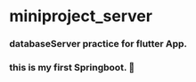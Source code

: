 # miniproject_server

### databaseServer practice for flutter App.
### this is my first Springboot. :dog:

